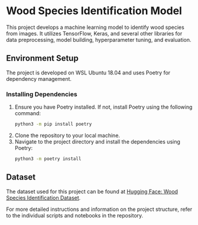 
# Wood Species Identification Model

This project develops a machine learning model to identify wood species from images. It utilizes TensorFlow, Keras, and several other libraries for data preprocessing, model building, hyperparameter tuning, and evaluation.

## Environment Setup

The project is developed on WSL Ubuntu 18.04 and uses Poetry for dependency management.

### Installing Dependencies

1. Ensure you have Poetry installed. If not, install Poetry using the following command:
   ```bash
   python3 -m pip install poetry
   ```
2. Clone the repository to your local machine.
3. Navigate to the project directory and install the dependencies using Poetry:
   ```bash
   python3 -m poetry install
   ```

## Dataset

The dataset used for this project can be found at [Hugging Face: Wood Species Identification Dataset](https://huggingface.co/datasets/LynBean/wood-species-identification).

For more detailed instructions and information on the project structure, refer to the individual scripts and notebooks in the repository.
